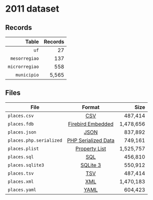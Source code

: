 # 2011 dataset

## Records

|          Table | Records |
| --------------:| -------:|
|           `uf` |      27 |
|  `mesorregiao` |     137 |
| `microrregiao` |     558 |
|    `municipio` |   5,565 |

## Files

| File                    | Format                                                                                          |      Size |
| ----------------------- |:-----------------------------------------------------------------------------------------------:| ---------:|
| `places.csv`            | [CSV](https://en.wikipedia.org/wiki/Comma-separated_values)                                     |   487,414 |
| `places.fdb`            | [Firebird Embedded](https://en.wikipedia.org/wiki/Embedded_database#Firebird_Embedded)          | 1,478,656 |
| `places.json`           | [JSON](https://en.wikipedia.org/wiki/JSON)                                                      |   837,892 |
| `places.php.serialized` | [PHP Serialized Data](https://en.wikipedia.org/wiki/Serialization#Programming_language_support) |   749,161 |
| `places.plist`          | [Property List](https://en.wikipedia.org/wiki/Property_list)                                    | 1,525,757 |
| `places.sql`            | [SQL](https://en.wikipedia.org/wiki/SQL)                                                        |   456,810 |
| `places.sqlite3`        | [SQLite 3](https://en.wikipedia.org/wiki/SQLite)                                                |   550,912 |
| `places.tsv`            | [TSV](https://en.wikipedia.org/wiki/Tab-separated_values)                                       |   487,414 |
| `places.xml`            | [XML](https://en.wikipedia.org/wiki/XML)                                                        | 1,470,183 |
| `places.yaml`           | [YAML](https://en.wikipedia.org/wiki/YAML)                                                      |   604,423 |
